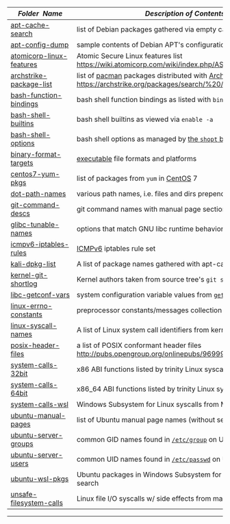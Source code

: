 |&nbsp;&nbsp;&nbsp;&nbsp;_Folder&nbsp;&nbsp;Name_&nbsp;&nbsp;&nbsp;&nbsp;| _Description of Contents_
|:----------------|--------------------------------------------------------------------------------------------------------------------------------------------------------
| [apt-cache-search](apt-cache-search) |  list of Debian packages gathered via empty cache search string 
| [apt-config-dump](apt-config-dump) |  sample contents of Debian APT's configuration space 
| [atomicorp-linux-features](atomicorp-linux-features) |  Atomic Secure Linux features list <https://wiki.atomicorp.com/wiki/index.php/ASL> 
| [archstrike-package-list](archstrike-package-list) |  list of [pacman](https://www.archlinux.org/pacman/ "Pacman Home Page") packages distributed with [ArchStrike](https://archstrike.org) from <https://archstrike.org/packages/search/%20/name-description> 
| [bash-function-bindings](bash-function-bindings) |  bash shell function bindings as listed with `bind -l` 
| [bash-shell-builtins](bash-shell-builtins) |  bash shell builtins as viewed via `enable -a` 
| [bash-shell-options](bash-shell-options) |  bash shell options as managed by [the `shopt` builtin](https://gnu.org/software/bash/manual/html_node/The-Shopt-Builtin.html "the shopt builtin") 
| [binary-format-targets](binary-format-targets) |  [executable](https://wikipedia.org/wiki/Executable) file formats and platforms 
| [centos7-yum-pkgs](centos7-yum-pkgs) |  list of packages from `yum` in [CentOS](https://www.centos.org/ "The CentOS Project") 7 
| [dot-path-names](dot-path-names) |  various path names, i.e. files and dirs prepended with a period 
| [git-command-descs](git-command-descs) |  git command names with manual page sections and descriptions 
| [glibc-tunable-names](glibc-tunable-names) |  options that match GNU libc runtime behavior with workload 
| [icmpv6-iptables-rules](icmpv6-iptables-rules) |  [ICMPv6](https://wikipedia.org/wiki/Internet_Control_Message_Protocol_for_IPv6 "Internet Control Message Protocol for IPv6") iptables rule set 
| [kali-dpkg-list](kali-dpkg-list) |  A list of package names gathered with apt-cache on [Kali Linux](https://www.kali.org) 
| [kernel-git-shortlog](kernel-git-shortlog) |  Kernel authors taken from source tree's `git shortlog` 
| [libc-getconf-vars](libc-getconf-vars) |  system configuration variable values from [`getconf(1)`](https://linux.die.net/man/1/getconf "get configuration values") 
| [linux-errno-constants](linux-errno-constants) |  preprocessor constants/messages collection from `errno` 
| [linux-syscall-names](linux-syscall-names) |  A list of Linux system call identifiers from kernel code 
| [posix-header-files](posix-header-files) |  a list of POSIX conformant header files <http://pubs.opengroup.org/onlinepubs/9699919799/idx/head.html> 
| [system-calls-32bit](system-calls-32bit) |  x86 ABI functions listed by trinity Linux syscall fuzzer 
| [system-calls-64bit](system-calls-64bit) |  x86_64 ABI functions listed by trinity Linux syscall fuzzer 
| [system-calls-wsl](system-calls-wsl) |  Windows Subsystem for Linux syscalls from MSDN Release notes 
| [ubuntu-manual-pages](ubuntu-manual-pages) |  list of Ubuntu manual page names (without section numbers) 
| [ubuntu-server-groups](ubuntu-server-groups) |  common GID names found in [`/etc/group`](http://manpages.ubuntu.com/manpages/man5/group.5.html "user group file") on Ubuntu Server 
| [ubuntu-server-users](ubuntu-server-users) |  common UID names found in [`/etc/passwd`](http://manpages.ubuntu.com/manpages/man5/passwd.5.html "the password file") on Ubuntu Server 
| [ubuntu-wsl-pkgs](ubuntu-wsl-pkgs) |  Ubuntu packages in Windows Subsystem for Linux [`apt-cache`](https://debian-handbook.info/browse/stable/sect.apt-cache.html "The apt-cache Command") search 
| [unsafe-filesystem-calls](unsafe-filesystem-calls) |  Linux file I/O syscalls w/ side effects from maybe Python script 

* * *

